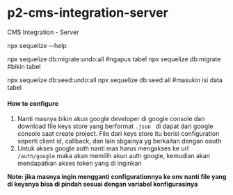 # p2-cms-integration-server
CMS Integration - Server

npx sequelize --help

npx sequelize db:migrate:undo:all  #ngapus tabel
npx sequelize db:migrate  #bikin tabel

npx sequelize db:seed:undo:all
npx sequelize db:seed:all #masukin isi data tabel

#### How to configure
1. Nanti masnya bikin akun google developer di google console dan download file keys store yang berformat ```.json ``` di dapat dari google console saat create project. File dari keys store itu berisi configuration seperti client id, callback, dan lain sbgainya yg berkaitan dengan oauth
2. Untuk akses google auth nanti mas harus mengakses ke url ``` /auth/google ``` maka akan memilih akun auth google, kemudian akan mendapatkan akses token yang di inginkan

**Note: jika masnya ingin mengganti configurationnya ke env nanti file yang di keysnya bisa di pindah sesuai dengan variabel konfigurasinya**